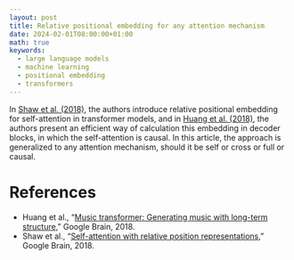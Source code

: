 ```yaml
---
layout: post
title: Relative positional embedding for any attention mechanism
date: 2024-02-01T08:00:00+01:00
math: true
keywords:
  - large language models
  - machine learning
  - positional embedding
  - transformers
---
```


In [Shaw et al. (2018)], the authors introduce relative positional embedding for
self-attention in transformer models, and in [Huang et al. (2018)], the authors
present an efficient way of calculation this embedding in decoder blocks, in
which the self-attention is causal. In this article, the approach is generalized
to any attention mechanism, should it be self or cross or full or causal.

# References

* Huang et al., “[Music transformer: Generating music with long-term
  structure][Huang et al. (2018)],” Google Brain, 2018.
* Shaw et al., “[Self-attention with relative position representations][Shaw et
  al. (2018)],” Google Brain, 2018.

[Huang et al. (2018)]: https://arxiv.org/abs/1809.04281
[Shaw et al. (2018)]: https://arxiv.org/abs/1803.02155
